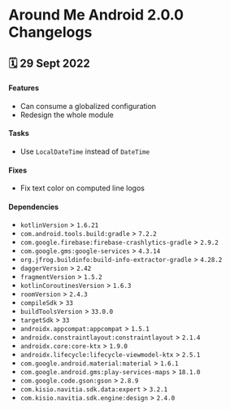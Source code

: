 # Around Me Android 2.0.0 Changelogs

<h2>🗓 29 Sept 2022</h2>

#### Features
- Can consume a globalized configuration
- Redesign the whole module

#### Tasks
- Use `LocalDateTime` instead of `DateTime`

#### Fixes
- Fix text color on computed line logos

#### Dependencies
- `kotlinVersion` > `1.6.21`
- `com.android.tools.build:gradle` > `7.2.2`
- `com.google.firebase:firebase-crashlytics-gradle` > `2.9.2`
- `com.google.gms:google-services` > `4.3.14`
- `org.jfrog.buildinfo:build-info-extractor-gradle` > `4.28.2`
- `daggerVersion` > `2.42`
- `fragmentVersion` > `1.5.2`
- `kotlinCoroutinesVersion` > `1.6.3` 
- `roomVersion` > `2.4.3`
- `compileSdk` > `33`
- `buildToolsVersion` > `33.0.0`
- `targetSdk` > `33`
- `androidx.appcompat:appcompat` > `1.5.1`
- `androidx.constraintlayout:constraintlayout` > `2.1.4`
- `androidx.core:core-ktx` > `1.9.0`
- `androidx.lifecycle:lifecycle-viewmodel-ktx` > `2.5.1`
- `com.google.android.material:material` > `1.6.1`
- `com.google.android.gms:play-services-maps` > `18.1.0`
- `com.google.code.gson:gson` > `2.8.9`
- `com.kisio.navitia.sdk.data:expert` > `3.2.1`
- `com.kisio.navitia.sdk.engine:design` > `2.4.0`
